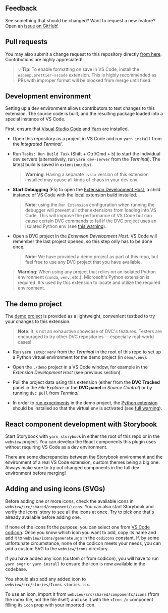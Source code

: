## Feedback

See something that should be changed? Want to request a new feature? Open an
[issue on GitHub](https://github.com/iterative/vscode-dvc/issues)!

## Pull requests

You may also submit a change request to this repository directly
[from here](https://github.com/iterative/vscode-dvc/pulls). Contributions are
highly appreciated!

> 💡 **Tip**: To enable formatting on save in VS Code, install the
> `esbenp.prettier-vscode` extension. This is highly recommended as PRs with
> improper format will be blocked from merge until fixed.

## Development environment

Setting up a dev environment allows contributors to test changes to this
extension. The source code is built, and the resulting package loaded into a
special instance of VS Code.

First, ensure that [Visual Studio Code](https://code.visualstudio.com) and
[Yarn](https://yarnpkg.com/) are installed.

- Open this repository as a project in VS Code and run `yarn install` from the
  _Integrated Terminal_.

- Run `Tasks: Run Build Task` (Shift + Ctrl/Cmd + `b`) to start the individual
  dev servers (alternatively, run `yarn dev-server` from the _Terminal_). The
  latest build is saved in `extension/dist`.

  > **Warning**: Having a separate `.vsix` version of this extension installed
  > may cause all kinds of chaos in your dev env.

- **Start Debugging** (F5) to open the [Extension Development Host], a child
  instance of VS Code with the local extension build installed.

  > **Note**: using the `Run Extension` configuration when running the debugger
  > will prevent all other extensions from loading into VS Code. This will
  > improve the performance of VS Code but can cause certain DVC commands to
  > fail if the DVC project uses an isolated Python env (see
  > [this warning](#warning)).

- Open a DVC project in the _Extension Development Host_. VS Code will remember
  the last project opened, so this step only has to be done once.

  > **Note**: We have provided a demo project as part of this repo, but feel
  > free to use any DVC project that you have available.

[extension development host]:
  https://code.visualstudio.com/api/working-with-extensions/testing-extension

<a id='warning'></a>

> **Warning**: When using any project that relies on an isolated Python
> environment (`conda`, `venv`, etc.), Microsoft's Python extension is required.
> It's used by this extension to locate and utilize the required environment.

## The demo project

The [demo project](https://github.com/iterative/vscode-dvc-demo) is provided as
a lightweight, convenient testbed to try your changes to this extension.

> **Note**: It is not an exhaustive showcase of DVC's features. Testers are
> encouraged to try other DVC repositories -- especially real-world cases!

- Run `yarn setup:venv` from the _Terminal_ in the root of this repo to set up a
  Python virtual environment for the demo project (in `demo/.env`).

- Open the `./demo` project in a VS Code window, for example in the _Extension
  Development Host_ (see previous section).

- Pull the project data using this extension (either from the **DVC Tracked**
  panel in the _File Explorer_ or the **DVC panel** in _Source Control_) or by
  running `dvc pull` from _Terminal_.

- In order to [run experiments] in the demo project, the [Python extension]
  should be installed so that the virtual env is activated (see
  [full warning](#warning)).

[python extension]:
  https://marketplace.visualstudio.com/items?itemName=ms-python.python
[run experiments]:
  https://github.com/iterative/vscode-dvc/blob/main/extension/resources/walkthrough/run-experiments.md

## React component development with Storybook

Start Storybook with `yarn storybook` in either the root of this repo or in the
`webview` project. You can develop the React components this plugin uses without
requiring VS Code as a dev environment.

There are some discrepancies between the Storybook environment and the
environment of a real VS Code extension, custom themes being a big one. Always
make sure to try out changed components in the full dev environment before
merging!

## Adding and using icons (SVGs)

Before adding one or more icons, check the available icons in
`webview/src/shared/component/icons`. You can also start Storybook and verify
the icons' story to see all the icons at once. Try to pick one that's already
available before adding one.

If none of the icons fit the purpose, you can select one from
[VS Code codicon](https://microsoft.github.io/vscode-codicons/dist/codicon.html).
Once you know which icon you want to add, copy its name and add it to
`webview/icons/generate.mjs` in the `codicons` constant. If, by some unfortunate
circumstance, none of the codicon meets your needs, you can add a custom SVG to
the `webview/icons` directory.

If you have added any icon (custom or from codicon), you will have to run
`yarn svgr` or `yarn install` to ensure the icon is now available in the
codebase.

You should also add any added icon to `webview/src/stories/Icons.stories.tsx`.

To use an icon, import it from `webview/src/shared/components/icons` (from the
index file, not the file itself) and use it with the `<Icon />` component
filling its `icon` prop with your imported icon.
